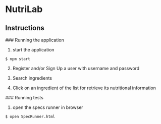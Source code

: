 # NutriLab

## Instructions

### Running the application

1. start the application

~~~
$ npm start
~~~

2. Register and/or Sign Up a user with username and password

3. Search ingredients

4. Click on an ingredient of the list for retrieve its nutritional information

### Running tests

1. open the specs runner in browser
~~~
$ open SpecRunner.html
~~~